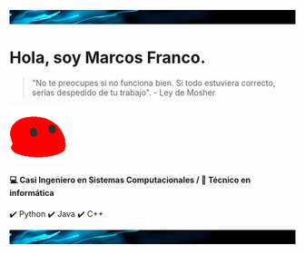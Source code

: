   
  ![azul2](https://github.com/m4rc0sfv/m4rc0sFV/blob/master/azul2.jpg)
# Hola, soy Marcos Franco.
> "No te preocupes si no funciona bien. Si todo estuviera correcto, serías despedido de tu trabajo". - Ley de Mosher

   ![Gif3](https://github.com/m4rc0sfv/m4rc0sFV/blob/master/gif3.gif)

#### :computer: Casi Ingeniero en Sistemas Computacionales / :wrench: Técnico en informática 

 :heavy_check_mark: Python  :heavy_check_mark: Java   :heavy_check_mark: C++
 
  ![azul2](https://github.com/m4rc0sfv/m4rc0sFV/blob/master/azul2.jpg)
